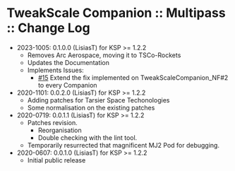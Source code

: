 # TweakScale Companion :: Multipass :: Change Log

* 2023-1005: 0.1.0.0 (LisiasT) for KSP >= 1.2.2
	+ Removes Arc Aerospace, moving it to TSCo-Rockets
	+ Updates the Documentation
	+ Implements Issues:
		- [#15](https://github.com/TweakScale/Companion/issues/15) Extend the fix implemented on TweakScaleCompanion_NF#2 to every Companion
* 2020-1101: 0.0.2.0 (LisiasT) for KSP >= 1.2.2
	+ Adding patches for Tarsier Space Techonologies
	+ Some normalisation on the existing patches
* 2020-0719: 0.0.1.1 (LisiasT) for KSP >= 1.2.2
	+ Patches revision.
		- Reorganisation
		- Double checking with the lint tool.
	+ Temporarily resurrected that magnificent MJ2 Pod for debugging.
* 2020-0607: 0.0.1.0 (LisiasT) for KSP >= 1.2.2
	+ Initial public release 
